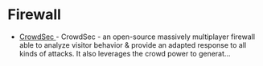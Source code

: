 # Firewall

* [CrowdSec ](https://github.com/crowdsecurity/crowdsec) -
CrowdSec - an open-source massively multiplayer firewall able to analyze visitor behavior &amp; provide an adapted response to all kinds of attacks. It also leverages the crowd power to generat...

